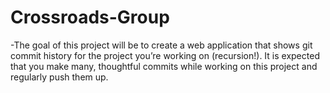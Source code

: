 # Crossroads-Group

-The goal of this project will be to create a web application that shows git commit history for the project you’re working on (recursion!). It is expected that you make many, thoughtful commits while working on this project and regularly push them up.

